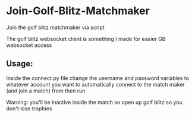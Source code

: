 # Join-Golf-Blitz-Matchmaker
Join the golf blitz matchmaker via script

The golf blitz websocket client is something I made for easier GB websocket access

## Usage:

Inside the connect.py file change the username and password variables to whatever account you want to automatically connect to the match maker (and join a match) from then run

Warning: you'll be inactive inside the match so open up golf blitz so you don't lose trophies
